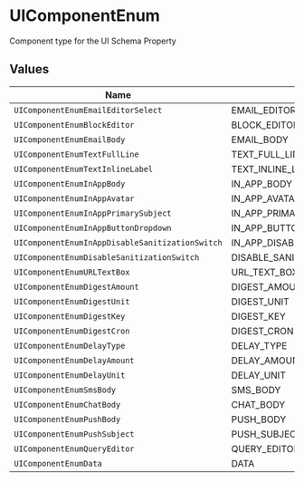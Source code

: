 # UIComponentEnum

Component type for the UI Schema Property


## Values

| Name                                            | Value                                           |
| ----------------------------------------------- | ----------------------------------------------- |
| `UIComponentEnumEmailEditorSelect`              | EMAIL_EDITOR_SELECT                             |
| `UIComponentEnumBlockEditor`                    | BLOCK_EDITOR                                    |
| `UIComponentEnumEmailBody`                      | EMAIL_BODY                                      |
| `UIComponentEnumTextFullLine`                   | TEXT_FULL_LINE                                  |
| `UIComponentEnumTextInlineLabel`                | TEXT_INLINE_LABEL                               |
| `UIComponentEnumInAppBody`                      | IN_APP_BODY                                     |
| `UIComponentEnumInAppAvatar`                    | IN_APP_AVATAR                                   |
| `UIComponentEnumInAppPrimarySubject`            | IN_APP_PRIMARY_SUBJECT                          |
| `UIComponentEnumInAppButtonDropdown`            | IN_APP_BUTTON_DROPDOWN                          |
| `UIComponentEnumInAppDisableSanitizationSwitch` | IN_APP_DISABLE_SANITIZATION_SWITCH              |
| `UIComponentEnumDisableSanitizationSwitch`      | DISABLE_SANITIZATION_SWITCH                     |
| `UIComponentEnumURLTextBox`                     | URL_TEXT_BOX                                    |
| `UIComponentEnumDigestAmount`                   | DIGEST_AMOUNT                                   |
| `UIComponentEnumDigestUnit`                     | DIGEST_UNIT                                     |
| `UIComponentEnumDigestKey`                      | DIGEST_KEY                                      |
| `UIComponentEnumDigestCron`                     | DIGEST_CRON                                     |
| `UIComponentEnumDelayType`                      | DELAY_TYPE                                      |
| `UIComponentEnumDelayAmount`                    | DELAY_AMOUNT                                    |
| `UIComponentEnumDelayUnit`                      | DELAY_UNIT                                      |
| `UIComponentEnumSmsBody`                        | SMS_BODY                                        |
| `UIComponentEnumChatBody`                       | CHAT_BODY                                       |
| `UIComponentEnumPushBody`                       | PUSH_BODY                                       |
| `UIComponentEnumPushSubject`                    | PUSH_SUBJECT                                    |
| `UIComponentEnumQueryEditor`                    | QUERY_EDITOR                                    |
| `UIComponentEnumData`                           | DATA                                            |